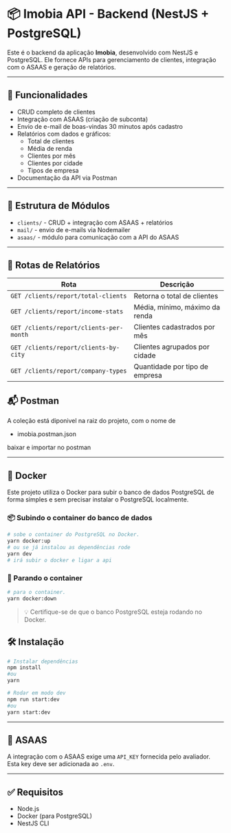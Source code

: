 
# 📦 Imobia API - Backend (NestJS + PostgreSQL)

Este é o backend da aplicação **Imobia**, desenvolvido com NestJS e PostgreSQL. Ele fornece APIs para gerenciamento de clientes, integração com o ASAAS e geração de relatórios.

---

## 🚀 Funcionalidades

- CRUD completo de clientes
- Integração com ASAAS (criação de subconta)
- Envio de e-mail de boas-vindas 30 minutos após cadastro
- Relatórios com dados e gráficos:
  - Total de clientes
  - Média de renda
  - Clientes por mês
  - Clientes por cidade
  - Tipos de empresa
- Documentação da API via Postman

---

## 📂 Estrutura de Módulos

- `clients/` - CRUD + integração com ASAAS + relatórios
- `mail/` - envio de e-mails via Nodemailer
- `asaas/` - módulo para comunicação com a API do ASAAS

---

## 🧪 Rotas de Relatórios

| Rota                                   | Descrição                        |
|----------------------------------------|----------------------------------|
| `GET /clients/report/total-clients`    | Retorna o total de clientes     |
| `GET /clients/report/income-stats`     | Média, mínimo, máximo da renda  |
| `GET /clients/report/clients-per-month`| Clientes cadastrados por mês    |
| `GET /clients/report/clients-by-city`  | Clientes agrupados por cidade   |
| `GET /clients/report/company-types`    | Quantidade por tipo de empresa  |


## 📬 Postman

A coleção  está diponivel na raiz do projeto, com o nome de 
  - imobia.postman.json

baixar e importar no postman

---

## 🐳 Docker
Este projeto utiliza o Docker para subir o banco de dados PostgreSQL de forma simples e sem precisar instalar o PostgreSQL localmente.

### 📦 Subindo o container do banco de dados
```bash
# sobe o container do PostgreSQL no Docker.
yarn docker:up
# ou se já instalou as dependências rode
yarn dev
# irá subir o docker e ligar a api
```
### 🛑 Parando o container

```bash
# para o container.
yarn docker:down

```

> 💡 Certifique-se de que o banco PostgreSQL esteja rodando no Docker.
## 🛠️ Instalação
```bash
# Instalar dependências
npm install 
#ou
yarn 

# Rodar em modo dev
npm run start:dev
#ou
yarn start:dev
```

---

## 🔗 ASAAS

A integração com o ASAAS exige uma `API_KEY` fornecida pelo avaliador. Esta key deve ser adicionada ao `.env`.

---

## ✅ Requisitos

- Node.js
- Docker (para PostgreSQL)
- NestJS CLI
